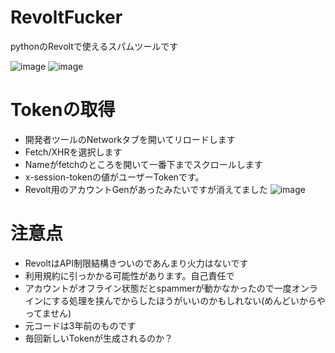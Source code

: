 # RevoltFucker
pythonのRevoltで使えるスパムツールです

![image](https://user-images.githubusercontent.com/67917586/160219979-c99c5705-7ca1-4378-8890-4446d0f99d7d.png)
![image](https://user-images.githubusercontent.com/67917586/160219993-6a312099-a606-4653-a610-0b6ee60d1c30.png)

# Tokenの取得
- 開発者ツールのNetworkタブを開いてリロードします
- Fetch/XHRを選択します
- Nameがfetchのところを開いて一番下までスクロールします
- x-session-tokenの値がユーザーTokenです。
- Revolt用のアカウントGenがあったみたいですが消えてました
![image](https://github.com/user-attachments/assets/735ad96b-1c00-4d1b-9764-6ee1cca9beab)

# 注意点
- RevoltはAPI制限結構きついのであんまり火力はないです
- 利用規約に引っかかる可能性があります。自己責任で
- アカウントがオフライン状態だとspammerが動かなかったので一度オンラインにする処理を挟んでからしたほうがいいのかもしれない(めんどいからやってません)
- 元コードは3年前のものです
- 毎回新しいTokenが生成されるのか？
